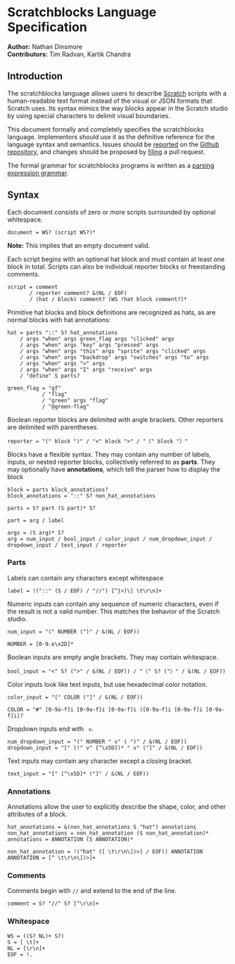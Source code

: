 # Scratchblocks Language Specification

**Author:** Nathan Dinsmore
<br>
**Contributors:** Tim Radvan, Kartik Chandra

## Introduction

The scratchblocks language allows users to describe [Scratch][] scripts with a human-readable text format instead of the visual or JSON formats that Scratch uses. Its syntax mimics the way blocks appear in the Scratch studio by using special characters to delimit visual boundaries.

This document formally and completely specifies the scratchblocks language. Implementors should use it as the definitive reference for the language syntax and semantics. Issues should be [reported][repo-new-issue] on the [Github repository][repo], and changes should be proposed by [filing][repo-new-pull] a pull request.

The formal grammar for scratchblocks programs is written as a [parsing expression grammar][peg].

## Syntax

Each document consists of zero or more scripts surrounded by optional whitespace.

    document = WS? (script WS?)*

**Note:** This implies that an empty document valid.

Each script begins with an optional hat block and must contain at least one block in total. Scripts can also be individual reporter blocks or freestanding comments.

    script = comment
           / reporter comment? &(NL / EOF)
           / (hat / block) comment? (WS !hat block comment?)*

Primitive hat blocks and block definitions are recognized as hats, as are normal blocks with hat annotations:

    hat = parts "::" S? hat_annotations
        / args "when" args green_flag args "clicked" args
        / args "when" args "key" args "pressed" args
        / args "when" args "this" args "sprite" args "clicked" args
        / args "when" args "backdrop" args "switches" args "to" args
        / args "when" args ">" args
        / args "when" args "I" args "receive" args
        / "define" S parts?

    green_flag = "gf"
               / "flag"
               / "green" args "flag"
               / "@green-flag"

Boolean reporter blocks are delimited with angle brackets. Other reporters are delimited with parentheses.

    reporter = "(" block ")" / "<" block ">" / "〈" block "〉"

Blocks have a flexible syntax. They may contain any number of labels, inputs, or nested reporter blocks, collectively referred to as **parts**. They may optionally have **annotations**, which tell the parser how to display the block

    block = parts block_annotations?
    block_annotations = "::" S? non_hat_annotations

    parts = S? part (S part)* S?

    part = arg / label

    args = (S arg)* S?
    arg = num_input / bool_input / color_input / num_dropdown_input / dropdown_input / text_input / reporter

### Parts

Labels can contain any characters except whitespace

    label = !("::" (S / EOF) / "//") [^}>)\] \t\r\n]+

Numeric inputs can contain any sequence of numeric characters, even if the result is not a valid number. This matches the behavior of the Scratch studio.

    num_input = "(" NUMBER (")" / &(NL / EOF))

    NUMBER = [0-9.e\x2D]*

Boolean inputs are empty angle brackets. They may contain whitespace.

    bool_input = "<" S? (">" / &(NL / EOF)) / "〈" S? ("〉" / &(NL / EOF))

Color inputs look like text inputs, but use hexadecimal color notation.

    color_input = "[" COLOR ("]" / &(NL / EOF))

    COLOR = "#" [0-9a-f]i [0-9a-f]i [0-9a-f]i ([0-9a-f]i [0-9a-f]i [0-9a-f]i)?

Dropdown inputs end with ` v`.

    num_dropdown_input = "(" NUMBER " v" ( ")" / &(NL / EOF))
    dropdown_input = "[" (!" v" [^\x5D])* " v" ("]" / &(NL / EOF))

Text inputs may contain any character except a closing bracket.

    text_input = "[" [^\x5D]* ("]" / &(NL / EOF))

### Annotations

Annotations allow the user to explicitly describe the shape, color, and other attributes of a block.

    hat_annotations = &(non_hat_annotations S "hat") annotations
    non_hat_annotations = non_hat_annotation (S non_hat_annotation)*
    annotations = ANNOTATION (S ANNOTATION)*

    non_hat_annotation = !("hat" ([ \t\r\n\])>] / EOF)) ANNOTATION
    ANNOTATION = [^ \t\r\n\])>]+

### Comments

Comments begin with `//` and extend to the end of the line.

    comment = S? "//" S? [^\r\n]+

### Whitespace

    WS = ((S? NL)+ S?)
    S = [ \t]+
    NL = [\r\n]+
    EOF = !.

<!-- References -->

[scratch]: http://scratch.mit.edu/ "The Scratch programming language website"
[repo]: https://github.com/scratchblocks/spec/ "scratchblocks/spec on Github"
[repo-new-issue]: https://github.com/scratchblocks/spec/issues/new/ "Report an issue with scratchblocks/spec on Github"
[repo-new-pull]: https://github.com/scratchblocks/spec/compare/ "Send a pull request to scratchblocks/spec on Github"
[peg]: http://en.wikipedia.org/wiki/Parsing_expression_grammar "Parsing expression grammar on Wikipedia"
